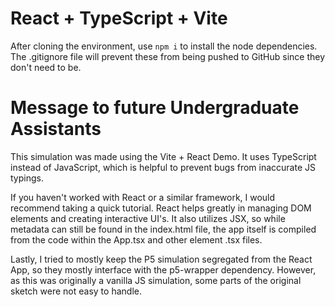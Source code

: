 # React + TypeScript + Vite

After cloning the environment, use `npm i` to install the node dependencies. The .gitignore file will prevent these from being pushed to GitHub since they don't need to be.

# Message to future Undergraduate Assistants

This simulation was made using the Vite + React Demo. It uses TypeScript instead of JavaScript, which is helpful to prevent bugs from inaccurate JS typings.

If you haven't worked with React or a similar framework, I would recommend taking a quick tutorial. React helps greatly in managing DOM elements and creating interactive UI's. It also utilizes JSX, so while metadata can still be found in the index.html file, the app itself is compiled from the code within the App.tsx and other element .tsx files.

Lastly, I tried to mostly keep the P5 simulation segregated from the React App, so they mostly interface with the p5-wrapper dependency. However, as this was originally a vanilla JS simulation, some parts of the original sketch were not easy to handle.
